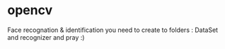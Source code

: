 # opencv
Face recognation &amp; identification
you need to create to folders : DataSet and recognizer
and pray :)

